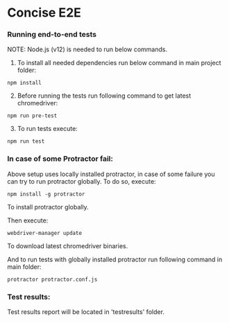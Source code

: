 # Concise E2E 

### Running end-to-end tests

NOTE: Node.js (v12) is needed to run below commands.

1. To install all needed dependencies run below command in main project folder:
```
npm install
```

2. Before running the tests run following command to get latest chromedriver:
```
npm run pre-test
```
3. To run tests execute:
```
npm run test
```

### In case of some Protractor fail: 
Above setup uses locally installed protractor, in case of some failure you can try to run protractor globally. To do so, execute:
```
npm install -g protractor
```
To install protractor globally.

Then execute:
```
webdriver-manager update
```
To download latest chromedriver binaries.

And to run tests with globally installed protractor run following command in main folder:
```
protractor protractor.conf.js
```
### Test results:
Test results report will be located in 'testresults' folder.
